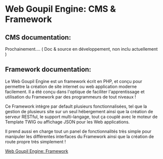 # Web Goupil Engine: CMS & Framework

## CMS documentation:
Prochainement.... ( Doc & source en développement, non inclu actuellement )

## Framework documentation:

Le Web Goupil Engine est un framework écrit en PHP, et conçu pour permettre la création de site internet ou web application moderne facilement. Il a été conçu dans l'optique de faciliter l'apprentissage et utilisation du Framework par des programmeurs de tout niveaux !

Ce Framework intègre par default plusieurs fonctionnalisées, tel que la gestion de plusieurs site sur un seul hébergement ainsi que la création de serveur RESTful, le support multi-langage, tout ça couplé avec le moteur de Template TWIG ou affichage JSON pour les Web applications.

Il prend aussi en charge tout un panel de fonctionnalités très simple pour manipuler les différentes interfaces du Framework ainsi que la création de route propre très simplement !


[Web Goupil Engine: Framework](https://github.com/Elrenardo/Web-Goupil-Engine/blob/master/doc/WGE.md)

